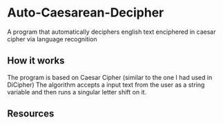 # Auto-Caesarean-Decipher
A program that automatically deciphers english text enciphered in caesar cipher via language recognition


## How it works
The program is based on Caesar Cipher (similar to the one I had used in DiCipher)
The algorithm accepts a input text from the user as a string variable and then runs a singular letter shift on it. 

## Resources
